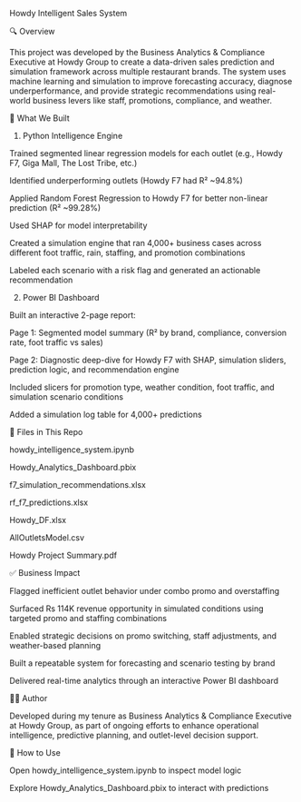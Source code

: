 Howdy Intelligent Sales System

🔍 Overview

This project was developed by the Business Analytics & Compliance Executive at Howdy Group to create a data-driven sales prediction and simulation framework across multiple restaurant brands. The system uses machine learning and simulation to improve forecasting accuracy, diagnose underperformance, and provide strategic recommendations using real-world business levers like staff, promotions, compliance, and weather.

🧠 What We Built

1. Python Intelligence Engine

Trained segmented linear regression models for each outlet (e.g., Howdy F7, Giga Mall, The Lost Tribe, etc.)

Identified underperforming outlets (Howdy F7 had R² ~94.8%)

Applied Random Forest Regression to Howdy F7 for better non-linear prediction (R² ~99.28%)

Used SHAP for model interpretability

Created a simulation engine that ran 4,000+ business cases across different foot traffic, rain, staffing, and promotion combinations

Labeled each scenario with a risk flag and generated an actionable recommendation

2. Power BI Dashboard

Built an interactive 2-page report:

Page 1: Segmented model summary (R² by brand, compliance, conversion rate, foot traffic vs sales)

Page 2: Diagnostic deep-dive for Howdy F7 with SHAP, simulation sliders, prediction logic, and recommendation engine

Included slicers for promotion type, weather condition, foot traffic, and simulation scenario conditions

Added a simulation log table for 4,000+ predictions

📁 Files in This Repo

howdy_intelligence_system.ipynb

Howdy_Analytics_Dashboard.pbix

f7_simulation_recommendations.xlsx

rf_f7_predictions.xlsx

Howdy_DF.xlsx

AllOutletsModel.csv

Howdy Project Summary.pdf

✅ Business Impact

Flagged inefficient outlet behavior under combo promo and overstaffing

Surfaced Rs 114K revenue opportunity in simulated conditions using targeted promo and staffing combinations

Enabled strategic decisions on promo switching, staff adjustments, and weather-based planning

Built a repeatable system for forecasting and scenario testing by brand

Delivered real-time analytics through an interactive Power BI dashboard

👨‍💼 Author

Developed during my tenure as Business Analytics & Compliance Executive at Howdy Group, as part of ongoing efforts to enhance operational intelligence, predictive planning, and outlet-level decision support.

🏁 How to Use

Open howdy_intelligence_system.ipynb to inspect model logic

Explore Howdy_Analytics_Dashboard.pbix to interact with predictions
